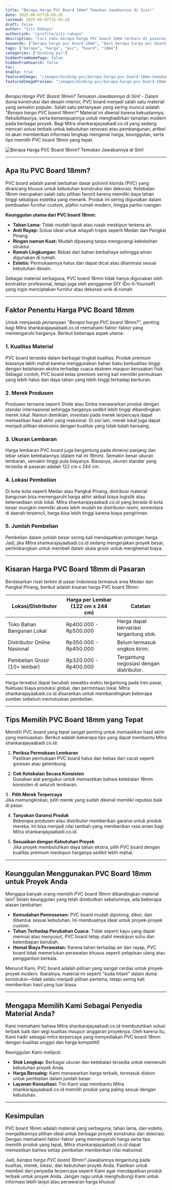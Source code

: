 ```yaml
---
title: "Berapa Harga PVC Board 18mm? Temukan Jawabannya di Sini!"
date: 2025-06-07T16:09:28
lastmod: 2025-06-07T16:09:28
draft: false
author: "Siti Rahayu"
authorLink: "/profile/siti-rahayu"
description: "Cari tahu berapa harga PVC board 18mm terbaru di pasaran! Temukan info lengkap, tips memilih, dan manfaatnya untuk kebutuhan Anda. Klik untuk detailnya!"
keywords: ["berapa harga pvc board 18mm", "best berapa harga pvc board 18mm", "berapa harga pvc board 18mm guide"]
tags: ["berapa", "harga", "pvc", "board", "18mm"]
categories: ["dinding pvc"]
hiddenFromHomePage: false
hiddenFromSearch: false
toc:
enable: true
featuredImage: "/images/dinding-pvc/berapa-harga-pvc-board-18mm-temukan-jawabannya-di-sini!.jpg"
featuredImagePreview: "/images/dinding-pvc/berapa-harga-pvc-board-18mm-temukan-jawabannya-di-sini!.jpg"
---
```


*Berapa Harga PVC Board 18mm? Temukan Jawabannya di Sini!* - Dalam dunia konstruksi dan desain interior, PVC board menjadi salah satu material yang semakin populer. Salah satu pertanyaan yang sering muncul adalah *"Berapa harga PVC board 18mm?"* Material ini dikenal karena kekuatannya, fleksibilitasnya, serta kemampuannya untuk menghadirkan tampilan modern pada berbagai proyek. Bagi Mitra shankarajayaabadi.co.id yang sedang mencari solusi terbaik untuk kebutuhan renovasi atau pembangunan, artikel ini akan memberikan informasi lengkap mengenai harga, keunggulan, serta tips memilih PVC board 18mm yang tepat.

![Berapa Harga PVC Board 18mm? Temukan Jawabannya di Sini!](/images/dinding-pvc/berapa-harga-pvc-board-18mm-temukan-jawabannya-di-sini!.jpg)

---

## Apa Itu PVC Board 18mm?

PVC board adalah panel berbahan dasar polivinil klorida (PVC) yang dirancang khusus untuk kebutuhan konstruksi dan dekorasi. Ketebalan 18mm merupakan salah satu pilihan favorit karena memiliki daya tahan tinggi sekaligus estetika yang menarik. Produk ini sering digunakan dalam pembuatan furnitur custom, plafon rumah modern, hingga partisi ruangan.

**Keunggulan utama dari PVC board 18mm:**
- **Tahan Lama:** Tidak mudah lapuk atau rusak meskipun terkena air.
- **Anti Rayap:** Solusi ideal untuk wilayah tropis seperti Medan dan Pangkal Pinang.
- **Ringan namun Kuat:** Mudah dipasang tanpa mengurangi kekokohan struktur.
- **Ramah Lingkungan:** Bebas dari bahan berbahaya sehingga aman digunakan di rumah.
- **Estetis:** Permukaannya halus dan dapat dicat atau dilaminasi sesuai kebutuhan desain.

Sebagai material serbaguna, PVC board 18mm tidak hanya digunakan oleh kontraktor profesional, tetapi juga oleh penggemar DIY (Do-It-Yourself) yang ingin menciptakan furnitur atau dekorasi unik di rumah.

---

## Faktor Penentu Harga PVC Board 18mm

Untuk menjawab pertanyaan *"Berapa harga PVC board 18mm?"*, penting bagi Mitra shankarajayaabadi.co.id memahami faktor-faktor yang memengaruhi harganya. Berikut beberapa aspek utama:

### 1. **Kualitas Material**
PVC board tersedia dalam berbagai tingkat kualitas. Produk premium biasanya lebih mahal karena menggunakan bahan baku berkualitas tinggi dengan ketahanan ekstra terhadap cuaca ekstrem maupun kerusakan fisik. Sebagai contoh, PVC board kelas premium sering kali memiliki permukaan yang lebih halus dan daya tahan yang lebih tinggi terhadap benturan.

### 2. **Merek Produsen**
Produsen ternama seperti Shide atau Sintra menawarkan produk dengan standar internasional sehingga harganya sedikit lebih tinggi dibandingkan merek lokal. Namun demikian, investasi pada merek terpercaya dapat memastikan hasil akhir yang maksimal. Di sisi lain, merek lokal juga dapat menjadi pilihan ekonomis dengan kualitas yang tidak kalah bersaing.

### 3. **Ukuran Lembaran**
Harga lembaran PVC board juga bergantung pada dimensi panjang dan lebar selain ketebalannya (dalam hal ini 18mm). Semakin besar ukuran lembaran, semakin tinggi pula biayanya. Biasanya, ukuran standar yang tersedia di pasaran adalah 122 cm x 244 cm.

### 4. **Lokasi Pembelian**
Di kota-kota seperti Medan atau Pangkal Pinang, distribusi material bangunan bisa memengaruhi harga akhir akibat biaya logistik atau ketersediaan stok lokal. Mitra shankarajayaabadi.co.id yang berada di kota besar mungkin memiliki akses lebih mudah ke distributor resmi, sementara di daerah terpencil, harga bisa lebih tinggi karena biaya pengiriman.

### 5.  **Jumlah Pembelian**
Pembelian dalam jumlah besar sering kali mendapatkan potongan harga. Jadi, jika Mitra shankarajayaabadi.co.id sedang mengerjakan proyek besar, pertimbangkan untuk membeli dalam skala grosir untuk menghemat biaya.

---

## Kisaran Harga PVC Board 18mm di Pasaran

Berdasarkan riset terkini di pasar Indonesia termasuk area Medan dan Pangkal Pinang, berikut adalah kisaran harga PVC board 18mm:

| **Lokasi/Distributor**       | **Harga per Lembar (122 cm x 244 cm)** | **Catatan**                              |
|------------------------------|----------------------------------------|------------------------------------------|
| Toko Bahan Bangunan Lokal    | Rp400.000 - Rp500.000                 | Harga dapat bervariasi tergantung stok. |
| Distributor Online Nasional  | Rp350.000 - Rp450.000                 | Belum termasuk ongkos kirim.            |
| Pembelian Grosir (10+ lembar)| Rp320.000 - Rp400.000                 | Tergantung negosiasi dengan distributor.|

Harga tersebut dapat berubah sewaktu-waktu tergantung pada tren pasar, fluktuasi biaya produksi global, dan permintaan lokal. Mitra shankarajayaabadi.co.id disarankan untuk membandingkan beberapa sumber sebelum memutuskan pembelian.

---

## Tips Memilih PVC Board 18mm yang Tepat

Memilih PVC board yang tepat sangat penting untuk memastikan hasil akhir yang memuaskan. Berikut adalah beberapa tips yang dapat membantu Mitra shankarajayaabadi.co.id:

1. **Periksa Permukaan Lembaran**  
   Pastikan permukaan PVC board halus dan bebas dari cacat seperti goresan atau gelembung.

2. **Cek Ketebalan Secara Konsisten**  
   Gunakan alat pengukur untuk memastikan bahwa ketebalan 18mm konsisten di seluruh lembaran.

3 . **Pilih Merek Terpercaya**  
   Jika memungkinkan, pilih merek yang sudah dikenal memiliki reputasi baik di pasar.

4. **Tanyakan Garansi Produk**  
   Beberapa produsen atau distributor memberikan garansi untuk produk mereka. Ini bisa menjadi nilai tambah yang memberikan rasa aman bagi Mitra shankarajayaabadi.co.id.

5. **Sesuaikan dengan Kebutuhan Proyek**  
   Jika proyek membutuhkan daya tahan ekstra, pilih PVC board dengan kualitas premium meskipun harganya sedikit lebih mahal.

---

## Keunggulan Menggunakan PVC Board 18mm untuk Proyek Anda

Mengapa banyak orang memilih PVC board 18mm dibandingkan material lain? Selain keunggulan yang telah disebutkan sebelumnya, ada beberapa alasan tambahan:

- **Kemudahan Pemrosesan:** PVC board mudah dipotong, dibor, dan dibentuk sesuai kebutuhan. Ini membuatnya ideal untuk proyek-proyek custom.
- **Tahan Terhadap Perubahan Cuaca:** Tidak seperti kayu yang dapat memuai atau menyusut, PVC board tetap stabil meskipun suhu dan kelembapan berubah.
- **Hemat Biaya Perawatan:** Karena tahan terhadap air dan rayap, PVC board tidak memerlukan perawatan khusus seperti pelapisan ulang atau penggantian berkala.

Menurut Kami, PVC board adalah pilihan yang sangat cerdas untuk proyek-proyek modern. Ibaratnya, material ini seperti "kuda hitam" dalam dunia konstruksi—tidak selalu menjadi pilihan pertama, tetapi sering kali memberikan hasil yang luar biasa.

---

## Mengapa Memilih Kami Sebagai Penyedia Material Anda?

Kami memahami bahwa Mitra shankarajayaabadi.co.id membutuhkan solusi terbaik baik dari segi kualitas maupun anggaran proyeknya. Oleh karena itu, Kami hadir sebagai mitra terpercaya yang menyediakan PVC board 18mm dengan kualitas unggul dan harga kompetitif.

Keunggulan Kami meliputi:  
- **Stok Lengkap:** Berbagai ukuran dan ketebalan tersedia untuk memenuhi kebutuhan proyek Anda.  
- **Harga Bersaing:** Kami menawarkan harga terbaik, termasuk diskon untuk pembelian dalam jumlah besar.  
- **Layanan Konsultasi:** Tim Kami siap membantu Mitra shankarajayaabadi.co.id memilih produk yang paling sesuai dengan kebutuhan.  

---

## Kesimpulan

PVC board 18mm adalah material yang serbaguna, tahan lama, dan estetis, menjadikannya pilihan ideal untuk berbagai proyek konstruksi dan dekorasi. Dengan memahami faktor-faktor yang memengaruhi harga serta tips memilih produk yang tepat, Mitra shankarajayaabadi.co.id dapat memastikan bahwa setiap pembelian memberikan nilai maksimal.

Jadi, *berapa harga PVC board 18mm?* Jawabannya tergantung pada kualitas, merek, lokasi, dan kebutuhan proyek Anda. Pastikan untuk membeli dari penyedia terpercaya seperti Kami agar mendapatkan produk terbaik untuk proyek Anda.  Jangan ragu untuk menghubungi Kami untuk informasi lebih lanjut atau penawaran harga khusus!
